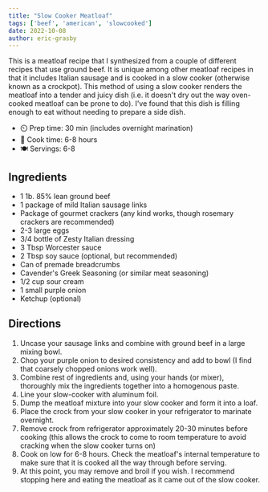 ```yaml
---
title: "Slow Cooker Meatloaf"
tags: ['beef', 'american', 'slowcooked']
date: 2022-10-08
author: eric-grasby
---
```


This is a meatloaf recipe that I synthesized from a couple of different recipes that use ground beef. It is unique among other meatloaf recipes in that it includes Italian sausage and is cooked in a slow cooker (otherwise known as a crockpot).
This method of using a slow cooker renders the meatloaf into a tender and juicy dish (i.e. it doesn't dry out the way oven-cooked meatloaf can be prone to do). I've found that this dish is filling enough to eat without needing to prepare a side dish.

- ⏲️ Prep time: 30 min (includes overnight marination)
- 🍳 Cook time: 6-8 hours
- 🍽️ Servings: 6-8

## Ingredients

- 1 1b. 85% lean ground beef
- 1 package of mild Italian sausage links
- Package of gourmet crackers (any kind works, though rosemary crackers are recommended)
- 2-3 large eggs
- 3/4 bottle of Zesty Italian dressing
- 3 Tbsp Worcester sauce
- 2 Tbsp soy sauce (optional, but recommended)
- Can of premade breadcrumbs
- Cavender's Greek Seasoning (or similar meat seasoning)
- 1/2 cup sour cream
- 1 small purple onion
- Ketchup (optional)

## Directions

1. Uncase your sausage links and combine with ground beef in a large mixing bowl.
2. Chop your purple onion to desired consistency and add to bowl (I find that coarsely chopped onions work well).
3. Combine rest of ingredients and, using your hands (or mixer), thoroughly mix the ingredients together into a homogenous paste. 
4. Line your slow-cooker with aluminum foil.
5. Dump the meatloaf mixture into your slow cooker and form it into a loaf.
6. Place the crock from your slow cooker in your refrigerator to marinate overnight.
7. Remove crock from refrigerator approximately 20-30 minutes before cooking (this allows the crock to come to room temperature to avoid cracking when the slow cooker turns on)
8. Cook on low for 6-8 hours. Check the meatloaf's internal temperature to make sure that it is cooked all the way through before serving.
9. At this point, you may remove and broil if you wish. I recommend stopping here and eating the meatloaf as it came out of the slow cooker.
